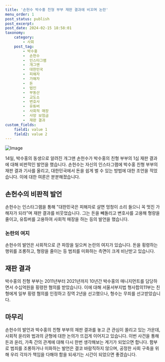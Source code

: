 ```yaml
---
title: '손헌수 박수홍 친형 부부 재판 결과에 비꼬며 논란'
menu_order: 1
post_status: publish
post_excerpt: 
post_date: 2024-02-15 18:58:01
taxonomy:
    category:
        - 사회
    post_tag:
        - 박수홍
        -  손헌수
        -  인스타그램
        -  개그맨
        -  대한민국
        -  피해자
        -  가해자
        -  돈
        -  법인
        -  부동산
        -  교도소
        -  변호사
        -  유튜버
        -  사회적 매장
        -  사망 보험금
        -  재판 결과
custom_fields:
    field1: value 1
    field2: value 2
---
```


![Image](https://imgnews.pstatic.net/image/025/2024/02/14/0003341369_001_20240215054520389.jpg?type=w647)

14일, 박수홍의 동생으로 알려진 개그맨 손헌수가 박수홍의 친형 부부의 1심 재판 결과에 대해 비판적인 발언을 했습니다. 손헌수는 자신의 인스타그램에 박수홍 친형 부부의 재판 결과 기사를 올리고, 대한민국에서 돈을 쉽게 벌 수 있는 방법에 대한 조언을 적었습니다. 이에 대한 여론은 분분해졌습니다.
## 손헌수의 비판적 발언
손헌수는 인스타그램을 통해 "대한민국은 피해자로 살면 멍청이 소리 들으니 꼭 멋진 가해자가 되라"며 재판 결과를 비웃었습니다. 그는 돈을 빼돌리고 변호사를 고용해 형량을 줄이고, 유튜버를 고용하여 사회적 매장을 하는 등의 발언을 했습니다.
### 논란의 여지
손헌수의 발언은 사회적으로 큰 파장을 일으켜 논란의 여지가 있습니다. 돈을 횡령하는 행위를 조롱하고, 형량을 줄이는 등 범죄를 미화하는 측면이 크게 비난받고 있습니다.
## 재판 결과
박수홍의 친형 부부는 2011년부터 2021년까지 10년간 박수홍의 매니지먼트를 담당하면서 수십억원을 횡령한 혐의를 받았습니다. 이에 대해 서울서부지법 형사합의11부는 친형에게 일부 횡령 혐의를 인정하고 징역 2년을 선고했으나, 형수는 무죄를 선고받았습니다.
## 마무리
손헌수의 발언과 박수홍의 친형 부부의 재판 결과를 놓고 큰 관심이 쏠리고 있는 가운데, 사회적 윤리와 법과의 균형에 대한 논의가 뜨겁게 이어지고 있습니다. 이번 사건을 통해 돈과 윤리, 가족 간의 관계에 대해 다시 한번 생각해보는 계기가 되었으면 합니다. 함부로 범죄를 조롱하거나 미화하는 발언은 결코 바람직하지 않으며, 공정한 사회 구축을 위해 우리 각자가 책임을 다해야 함을 되새기는 시간이 되었으면 좋겠습니다.
